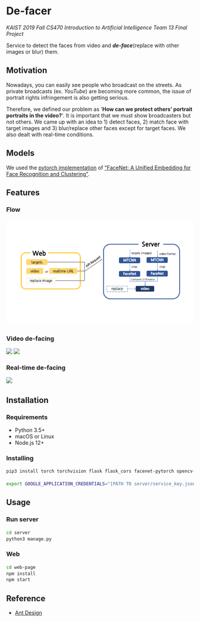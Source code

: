 # De-facer

*KAIST 2019 Fall CS470 Introduction to Artificial Intelligence Team 13 Final Project*

Service to detect the faces from video and ***de-face***(replace with other images or blur) them.


## Motivation
Nowadays, you can easily see people who broadcast on the streets. As private broadcasts (ex. _YouTube_) are becoming more common, the issue of portrait rights infringement is also getting serious. 

Therefore, we defined our problem as '**How can we protect others’ portrait portraits in the video?**'. It is important that we must show broadcasters but not others. We came up with an idea to 1) detect faces, 2) match face with target images and 3) blur/replace other faces except for target faces. We also dealt with real-time conditions.

## Models
We used the [pytorch implementation](https://github.com/timesler/facenet-pytorch) of ["FaceNet: A Unified Embedding for Face Recognition and Clustering"](https://arxiv.org/abs/1503.03832).

## Features

### Flow
![](figures/diagram.png)

### Video de-facing
<img src="figures/mamison.gif" width="600">
<img src="figures/harrypotter.gif" width="600">

### Real-time de-facing
<img src="figures/realtime.gif" width="600">

## Installation

### Requirements

* Python 3.5+
* macOS or Linux
* Node.js 12+

### Installing

```bash
pip3 install torch torchvision flask flask_cors facenet-pytorch opencv-python google-cloud-storage

export GOOGLE_APPLICATION_CREDENTIALS="[PATH TO server/service_key.json]" # Or use own setting
```

## Usage

### Run server
```bash
cd server
python3 manage.py
```

### Web
```bash
cd web-page
npm install
npm start
```
## Reference
- [Ant Design](https://ant.design/)